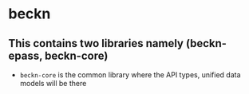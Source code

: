 # beckn
## This contains two libraries namely (beckn-epass, beckn-core)
* `beckn-core` is the common library where the API types, unified data models will be there
